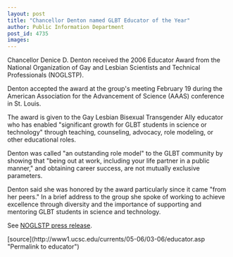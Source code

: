 ```yaml
---
layout: post
title: "Chancellor Denton named GLBT Educator of the Year"
author: Public Information Department
post_id: 4735
images:
---
```


<a name="content" id="content"></a>
<p>
  Chancellor Denice D. Denton received the 2006 Educator Award from the National Organization of Gay and Lesbian Scientists and Technical Professionals (NOGLSTP).
</p>
<p>
  Denton accepted the award at the group's meeting February 19 during the American Association for the Advancement of Science (AAAS) conference in St. Louis.
</p>
<p>
  The award is given to the Gay Lesbian Bisexual Transgender Ally educator who has enabled "significant growth for GLBT students in science or technology" through teaching, counseling, advocacy, role modeling, or other educational roles.
</p>
<p>
  Denton was called "an outstanding role model" to the GLBT community by showing that "being out at work, including your life partner in a public manner," and obtaining career success, are not mutually exclusive parameters.
</p>
<p>
  Denton said she was honored by the award particularly since it came "from her peers." In a brief address to the group she spoke of working to achieve excellence through diversity and the importance of supporting and mentoring GLBT students in science and technology.
</p>
<p>
  See <a href="http://www.noglstp.org/2006awards.html">NOGLSTP press release</a>.
</p>
[source](http://www1.ucsc.edu/currents/05-06/03-06/educator.asp "Permalink to educator")

